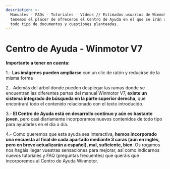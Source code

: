 ```yaml
---
description: >-
  Manuales - FAQs - Tutoriales - Vídeos // Estimados usuarios de Winmotor,
  tenemos el placer de ofreceros el Centro de Ayuda en el que se irán ampliando
  todo tipo de documentos y cuestiones planteadas.
---
```


# Centro de Ayuda - Winmotor V7

**Importante a tener en cuenta:**

1.- **Las imágenes pueden ampliarse** con un clic de ratón y reducirse de la misma forma

2.- Además del árbol donde pueden desplegar las ramas donde se encuentran las diferentes partes del manual Winmotor V7, **existe un sistema integrado de búsqueda en la parte superior derecha**, que encontrará todo el contenido relacionado con el texto introducido.

3.- **El Centro de Ayuda está en desarrollo continuo y aún es bastante joven**, pero casi diariamente incorporamos nuevos contenidos de todo tipo para ayudarles en el día a día.

4.- Como queremos que esta ayuda sea interactiva, **hemos incorporado una encuesta al final de cada apartado mediante 3 caras \(aún en inglés, pero en breve actualizarán a español\), mal, suficiente, bien**. Os rogamos nos hagáis llegar vuestras sensaciones para mejorar, así como indicarnos nuevos tutoriales y FAQ \(preguntas frecuentes\) que queráis que incorporemos al Centro de Ayuda Winmotor.

